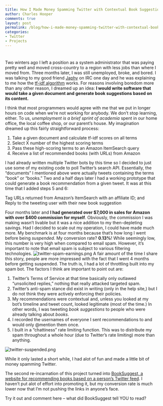 ```yaml
---
title: How I Made Money Spamming Twitter with Contextual Book Suggestions
author: Charles Hooper
comments: true
layout: post
permalink: /blog/how-i-made-money-spamming-twitter-with-contextual-book-suggestions/
categories:
- Twitter
- Projects
---
```

# 

Two winters ago I left a position as a system administrator that was paying pretty well and moved cross-country to a region with less jobs than where I moved from. Three months later, I was still unemployed, broke, and bored. I was talking to my good friend [Japhy][1] on IRC one day and he was explaining to me how the [tf-idf algorithm][2] works. For reasons involving boredom more than any other reason, I dreamed up an idea: **I would write software that would take a given document and generate book suggestions based on its content.** 

I think that most programmers would agree with me that we put in longer hours on code when we’re not working for anybody. We don’t stop learning, either. To us, *unemployment is a brief sprint of academia* spent in our home office, the local coffee shop, or our parent’s house. 
My imagination dreamed up this fairly straightforward process:

 [1]: http://japherwocky.posterous.com/
 [2]: http://en.wikipedia.org/wiki/Tf–idf

1.  Take a given document and calculate tf-idf scores on all terms
2.  Select X number of the highest scoring terms
3.  Pass these high-scoring terms to an Amazon ItemSearch query
4.  Receive a list of recommended books (with URLs) from Amazon

I had already written multiple Twitter bots by this time so I decided to just use some of my existing code to poll Twitter’s search API. Essentially, the “documents” I mentioned above were actually tweets containing the terms “book” or “books.” Two and a half days later I had a working prototype that could generate a book recommendation from a given tweet. It was at this time that I added steps 5 and 6:

Tag URLs returned from Amazon’s ItemSearch with an affiliate ID; and  
Reply to the tweeting user with their new book suggestion

Four months later and **I had generated over $7,000 in sales for Amazon with over $400 commission for myself**. Obviously, the commission I was making wasn’t livable but it was a nice addition to my then-depleting savings. Had I decided to scale out my operation, I could have made much more. My benchmark is at four months because that’s how long I went before being *suspended*. My conversion rate? **0.13%**! While seemingly low, this number is very high when compared to email spam. However, it’s important to note that email spam is subject to various filtering technologies. 
![twitter-spam-earnings.png][3] 
A fair amount of the time I share this story, people are more impressed with the fact that I went 4 months before getting suspended. The truth is, I had a lot of throttling built into my spam bot. The factors I think are important to point out are:

 [3]: http://sub-public.s3.amazonaws.com/blog_imgs/twitter-spam-earnings.png "twitter-spam-earnings.png"

1.  Twitter’s Terms of Service at that time basically only outlawed “unsolicited replies,” nothing that really attacked targeted spam.
2.  Twitter’s anti-spam stance did exist in writing (only in the help site,) but I do not think they were actively enforcing their policies.
3.  My recommendations were contextual and, unless you looked at my bot’s timeline and tweet count, looked legitimate (most of the time.) In other words, I was tweeting *book suggestions* to people who were already talking about *books*.
4.  I recorded the usernames of everyone I sent recommendations to and would only @mention them once.
5.  I built in a “chattiness” rate limiting function. This was to distribute my spam throughout a whole hour (due to Twitter’s rate limiting) more than anything.

![twitter-suspended.png][4] 

While it only lasted a short while, I had alot of fun and made a little bit of money spamming Twitter. 

The second re-incarnation of this project turned into [BookSuggest, a website for recommending books based on a person’s Twitter feed][5]. I haven’t put alot of effort into promoting it, but my conversion rate is much lower now that I’m not pushing the links in anyone’s face. 

Try it out and comment here – what did BookSuggest tell YOU to read?

 [4]: http://sub-public.s3.amazonaws.com/blog_imgs/twitter-suspended.png "twitter-suspended.png"
 [5]: http://www.charleshooper.net/twitter/

